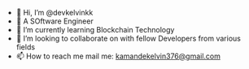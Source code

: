 - 👋 Hi, I’m @devkelvinkk
- 👀 A SOftware Engineer
- 🌱 I’m currently learning Blockchain Technology
- 💞️ I’m looking to collaborate on with fellow Developers from various fields 
- 📫 How to reach me mail me: kamandekelvin376@gmail.com

<!---
devkelvinkk/devkelvinkk is a ✨ special ✨ repository because its `README.md` (this file) appears on your GitHub profile.
You can click the Preview link to take a look at your changes.
--->
